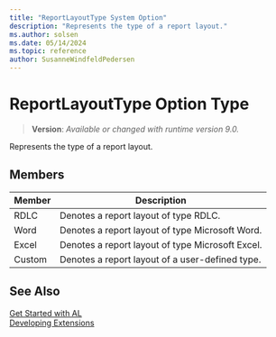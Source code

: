 ```yaml
---
title: "ReportLayoutType System Option"
description: "Represents the type of a report layout."
ms.author: solsen
ms.date: 05/14/2024
ms.topic: reference
author: SusanneWindfeldPedersen
---
```

[//]: # (START>DO_NOT_EDIT)
[//]: # (IMPORTANT:Do not edit any of the content between here and the END>DO_NOT_EDIT.)
[//]: # (Any modifications should be made in the .xml files in the ModernDev repo.)
# ReportLayoutType Option Type
> **Version**: _Available or changed with runtime version 9.0._

Represents the type of a report layout.

## Members
|  Member  |  Description  |
|----------------|---------------|
|RDLC|Denotes a report layout of type RDLC.|
|Word|Denotes a report layout of type Microsoft Word.|
|Excel|Denotes a report layout of type Microsoft Excel.|
|Custom|Denotes a report layout of a user-defined type.|

[//]: # (IMPORTANT: END>DO_NOT_EDIT)
## See Also  
[Get Started with AL](../../devenv-get-started.md)  
[Developing Extensions](../../devenv-dev-overview.md)  